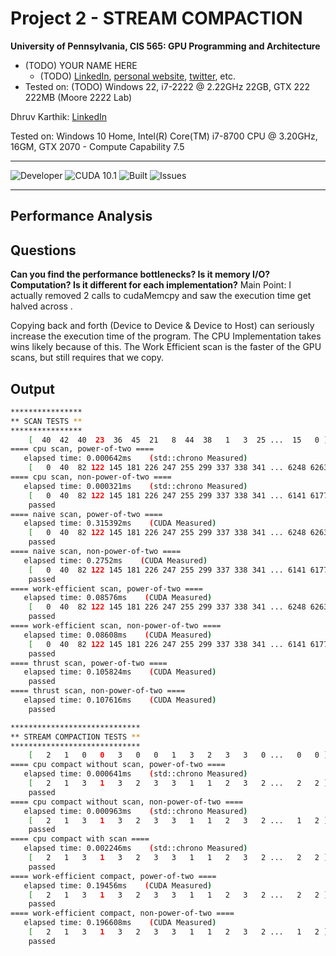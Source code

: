 Project 2 - STREAM COMPACTION
====================
**University of Pennsylvania, CIS 565: GPU Programming and Architecture**

* (TODO) YOUR NAME HERE
  * (TODO) [LinkedIn](), [personal website](), [twitter](), etc.
* Tested on: (TODO) Windows 22, i7-2222 @ 2.22GHz 22GB, GTX 222 222MB (Moore 2222 Lab)

Dhruv Karthik: [LinkedIn](https://www.linkedin.com/in/dhruv_karthik/)

Tested on: Windows 10 Home, Intel(R) Core(TM) i7-8700 CPU @ 3.20GHz, 16GM, GTX 2070 - Compute Capability 7.5
____________________________________________________________________________________
![Developer](https://img.shields.io/badge/Developer-Dhruv-0f97ff.svg?style=flat) ![CUDA 10.1](https://img.shields.io/badge/CUDA-10.1-yellow.svg) ![Built](https://img.shields.io/appveyor/ci/gruntjs/grunt.svg) ![Issues](https://img.shields.io/badge/issues-none-green.svg)
____________________________________________________________________________________
## Performance Analysis

## Questions
**Can you find the performance bottlenecks? Is it memory I/O? Computation? Is it different for each implementation?**
Main Point: I actually removed 2 calls to cudaMemcpy and saw the execution time get halved across . 

Copying back and forth (Device to Device & Device to Host) can seriously increase the execution time of the program. The CPU Implementation takes wins likely because of this. The Work Efficient scan is the faster of the GPU scans, but still requires that we copy. 

## Output
```bash
****************
** SCAN TESTS **
****************
    [  40  42  40  23  36  45  21   8  44  38   1   3  25 ...  15   0 ]
==== cpu scan, power-of-two ====
   elapsed time: 0.000642ms    (std::chrono Measured)
    [   0  40  82 122 145 181 226 247 255 299 337 338 341 ... 6248 6263 ]
==== cpu scan, non-power-of-two ====
   elapsed time: 0.000321ms    (std::chrono Measured)
    [   0  40  82 122 145 181 226 247 255 299 337 338 341 ... 6141 6177 ]
    passed
==== naive scan, power-of-two ====
   elapsed time: 0.315392ms    (CUDA Measured)
    [   0  40  82 122 145 181 226 247 255 299 337 338 341 ... 6248 6263 ]
    passed
==== naive scan, non-power-of-two ====
   elapsed time: 0.2752ms    (CUDA Measured)
    [   0  40  82 122 145 181 226 247 255 299 337 338 341 ... 6141 6177 ]
    passed
==== work-efficient scan, power-of-two ====
   elapsed time: 0.08576ms    (CUDA Measured)
    [   0  40  82 122 145 181 226 247 255 299 337 338 341 ... 6248 6263 ]
    passed
==== work-efficient scan, non-power-of-two ====
   elapsed time: 0.08608ms    (CUDA Measured)
    [   0  40  82 122 145 181 226 247 255 299 337 338 341 ... 6141 6177 ]
    passed
==== thrust scan, power-of-two ====
   elapsed time: 0.105824ms    (CUDA Measured)
    passed
==== thrust scan, non-power-of-two ====
   elapsed time: 0.107616ms    (CUDA Measured)
    passed

*****************************
** STREAM COMPACTION TESTS **
*****************************
    [   2   1   0   0   3   0   0   1   3   2   3   3   0 ...   0   0 ]
==== cpu compact without scan, power-of-two ====
   elapsed time: 0.000641ms    (std::chrono Measured)
    [   2   1   3   1   3   2   3   3   1   1   2   3   2 ...   2   2 ]
    passed
==== cpu compact without scan, non-power-of-two ====
   elapsed time: 0.000963ms    (std::chrono Measured)
    [   2   1   3   1   3   2   3   3   1   1   2   3   2 ...   1   2 ]
    passed
==== cpu compact with scan ====
   elapsed time: 0.002246ms    (std::chrono Measured)
    [   2   1   3   1   3   2   3   3   1   1   2   3   2 ...   2   2 ]
    passed
==== work-efficient compact, power-of-two ====
   elapsed time: 0.19456ms    (CUDA Measured)
    [   2   1   3   1   3   2   3   3   1   1   2   3   2 ...   2   2 ]
    passed
==== work-efficient compact, non-power-of-two ====
   elapsed time: 0.196608ms    (CUDA Measured)
    [   2   1   3   1   3   2   3   3   1   1   2   3   2 ...   1   2 ]
    passed
```
